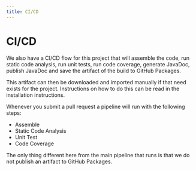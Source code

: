 ```yaml
---
title: CI/CD
---
```


# CI/CD

We also have a CI/CD flow for this project that will assemble the code, run static code analysis,
run unit tests, run code coverage, generate JavaDoc, publish JavaDoc and save the artifact of the build to GitHub Packages.

This artifact can then be downloaded and imported manually if that need exists for the project. Instructions
on how to do this can be read in the installation instructions.

Whenever you submit a pull request a pipeline will run with the following steps:

- Assemble
- Static Code Analysis
- Unit Test
- Code Coverage

The only thing different here from the main pipeline that runs is that we do not publish an artifact to
GitHub Packages.